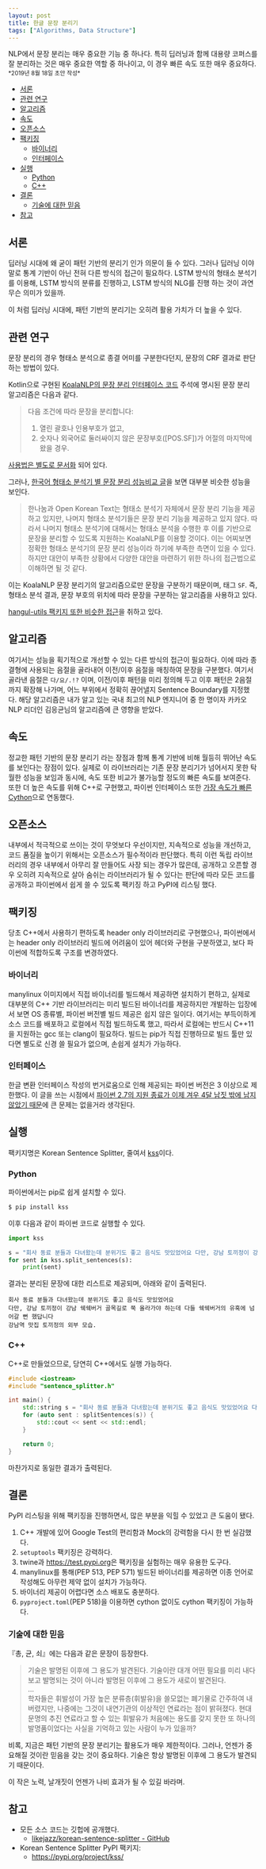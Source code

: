 ```yaml
---
layout: post
title: 한글 문장 분리기
tags: ["Algorithms, Data Structure"]
---
```


<div class="message">
NLP에서 문장 분리는 매우 중요한 기능 중 하나다. 특히 딥러닝과 함께 대용량 코퍼스를 잘 분리하는 것은 매우 중요한 역할 중 하나이고, 이 경우 빠른 속도 또한 매우 중요하다.
</div>

<small>
*2019년 8월 18일 초안 작성*  
</small>

<!-- TOC -->

- [서론](#서론)
- [관련 연구](#관련-연구)
- [알고리즘](#알고리즘)
- [속도](#속도)
- [오픈소스](#오픈소스)
- [팩키징](#팩키징)
    - [바이너리](#바이너리)
    - [인터페이스](#인터페이스)
- [실행](#실행)
    - [Python](#python)
    - [C++](#c)
- [결론](#결론)
    - [기술에 대한 믿음](#기술에-대한-믿음)
- [참고](#참고)

<!-- /TOC -->

## 서론
딥러닝 시대에 왜 굳이 패턴 기반의 분리기 인가 의문이 들 수 있다. 그러나 딥러닝 이야 말로 통계 기반이 아닌 전혀 다른 방식의 접근이 필요하다. LSTM 방식의 형태소 분석기를 이용해, LSTM 방식의 분류를 진행하고, LSTM 방식의 NLG를 진행 하는 것이 과연 무슨 의미가 있을까. 

이 처럼 딥러닝 시대에, 패턴 기반의 분리기는 오히려 활용 가치가 더 높을 수 있다.

## 관련 연구
문장 분리의 경우 형태소 분석으로 종결 어미를 구분한다던지, 문장의 CRF 결과로 판단하는 방법이 있다.

Kotlin으로 구현된 [KoalaNLP의 문장 분리 인터페이스 코드](https://github.com/koalanlp/koalanlp/blob/master/core/src/main/kotlin/kr/bydelta/koala/proc/processors.kt#L46) 주석에 명시된 문장 분리 알고리즘은 다음과 같다.

> 다음 조건에 따라 문장을 분리합니다:
> 1. 열린 괄호나 인용부호가 없고,
> 2. 숫자나 외국어로 둘러싸이지 않은 문장부호([POS.SF])가 어절의 마지막에 왔을 경우.

[사용법은 별도로 문서화](http://koalanlp.github.io/koalanlp/usage/SentenceSplit.html) 되어 있다.

그러나, [한국어 형태소 분석기 별 문장 분리 성능비교 글](http://semantics.kr/한국어-형태소-분석기-별-문장-분리-성능비교/)을 보면 대부분 비슷한 성능을 보인다.

> 한나눔과 Open Korean Text는 형태소 분석기 자체에서 문장 분리 기능을 제공하고 있지만, 나머지 형태소 분석기들은 문장 분리 기능을 제공하고 있지 않다. 따라서 나머지 형태소 분석기에 대해서는 형태소 분석을 수행한 후 이를 기반으로 문장을 분리할 수 있도록 지원하는 KoalaNLP를 이용할 것이다. 이는 어찌보면 정확한 형태소 분석기의 문장 분리 성능이라 하기에 부족한 측면이 있을 수 있다. 하지만 대안이 부족한 상황에서 다양한 대안을 마련하기 위한 하나의 접근법으로 이해하면 될 것 같다.

이는 KoalaNLP 문장 분리기의 알고리즘으로만 문장을 구분하기 때문이며, 태그 `SF`. 즉, 형태소 분석 결과, 문장 부호의 위치에 따라 문장을 구분하는 알고리즘을 사용하고 있다.

[hangul-utils 팩키지 또한 비슷한 접근](https://github.com/kaniblu/hangul-utils/blob/master/hangul_utils/preprocess.py#L134)을 취하고 있다.

## 알고리즘
여기서는 성능을 획기적으로 개선할 수 있는 다른 방식의 접근이 필요하다. 이에 따라 종결형에 사용되는 음절을 골라내어 이전/이후 음절을 매칭하여 문장을 구분했다. 여기서 골라낸 음절은 `다/요/.!?` 이며, 이전/이후 패턴을 미리 정의해 두고 이후 패턴은 2음절까지 확장해 나가며, 어느 부위에서 정확히 끊어낼지 Sentence Boundary를 지정했다. 해당 알고리즘은 내가 알고 있는 국내 최고의 NLP 엔지니어 중 한 명이자 카카오 NLP 리더인 김응균님의 알고리즘에 큰 영향을 받았다.

## 속도
정교한 패턴 기반의 문장 분리기 라는 장점과 함께 통계 기반에 비해 월등히 뛰어난 속도를 보인다는 장점이 있다. 실제로 이 라이브러리는 기존 문장 분리기가 넘어서지 못한 탁월한 성능을 보임과 동시에, 속도 또한 비교가 불가능할 정도의 빠른 속도를 보여준다. 또한 더 높은 속도를 위해 C++로 구현했고, 파이썬 인터페이스 또한 [가장 속도가 빠른 Cython](http://docs.likejazz.com/python-numpy-extensions/)으로 연동했다.

## 오픈소스
내부에서 적극적으로 쓰이는 것이 무엇보다 우선이지만, 지속적으로 성능을 개선하고, 코드 품질을 높이기 위해서는 오픈소스가 필수적이라 판단했다. 특히 이런 독립 라이브러리의 경우 내부에서 아무리 잘 만들어도 사장 되는 경우가 많은데, 공개하고 오픈할 경우 오히려 지속적으로 살아 숨쉬는 라이브러리가 될 수 있다는 판단에 따라 모든 코드를 공개하고 파이썬에서 쉽게 쓸 수 있도록 팩키징 하고 PyPI에 리스팅 했다.

## 팩키징
당초 C++에서 사용하기 편하도록 header only 라이브러리로 구현했으나, 파이썬에서는 header only 라이브러리 빌드에 어려움이 있어 헤더와 구현을 구분하였고, 보다 파이썬에 적합하도록 구조를 변경하였다.

### 바이너리
manylinux 이미지에서 직접 바이너리를 빌드해서 제공하면 설치하기 편하고, 실제로 대부분의 C++ 기반 라이브러리는 미리 빌드된 바이너리를 제공하지만 개발하는 입장에서 보면 OS 종류별, 파이썬 버전별 빌드 제공은 쉽지 않은 일이다. 여기서는 부득이하게 소스 코드를 배포하고 로컬에서 직접 빌드하도록 했고, 따라서 로컬에는 반드시 C++11을 지원하는 gcc 또는 clang이 필요하다. 빌드는 pip가 직접 진행하므로 빌드 툴만 있다면 별도로 신경 쓸 필요가 없으며, 손쉽게 설치가 가능하다.

### 인터페이스
한글 변환 인터페이스 작성의 번거로움으로 인해 제공되는 파이썬 버전은 3 이상으로 제한했다. 이 글을 쓰는 시점에서 [파이썬 2.7의 지원 종료가 이제 겨우 4달 남짓 밖에 남지 않았기 때문](https://pythonclock.org)에 큰 문제는 없을거라 생각된다.

## 실행
팩키지명은 Korean Sentence Splitter, 줄여서 [kss](https://pypi.org/project/kss/)이다.

### Python
파이썬에서는 pip로 쉽게 설치할 수 있다.
```bash
$ pip install kss
```

이후 다음과 같이 파이썬 코드로 실행할 수 있다.
```python
import kss

s = "회사 동료 분들과 다녀왔는데 분위기도 좋고 음식도 맛있었어요 다만, 강남 토끼정이 강남 쉑쉑버거 골목길로 쭉 올라가야 하는데 다들 쉑쉑버거의 유혹에 넘어갈 뻔 했답니다 강남역 맛집 토끼정의 외부 모습."
for sent in kss.split_sentences(s):
    print(sent)
```

결과는 분리된 문장에 대한 리스트로 제공되며, 아래와 같이 출력된다.
```
회사 동료 분들과 다녀왔는데 분위기도 좋고 음식도 맛있었어요
다만, 강남 토끼정이 강남 쉑쉑버거 골목길로 쭉 올라가야 하는데 다들 쉑쉑버거의 유혹에 넘어갈 뻔 했답니다
강남역 맛집 토끼정의 외부 모습.
```

### C++
C++로 만들었으므로, 당연히 C++에서도 실행 가능하다.
```c++
#include <iostream>
#include "sentence_splitter.h"

int main() {
    std::string s = "회사 동료 분들과 다녀왔는데 분위기도 좋고 음식도 맛있었어요 다만, 강남 토끼정이 강남 쉑쉑버거 골목길로 쭉 올라가야 하는데 다들 쉑쉑버거의 유혹에 넘어갈 뻔 했답니다 강남역 맛집 토끼정의 외부 모습.";
    for (auto sent : splitSentences(s)) {
        std::cout << sent << std::endl;
    }

    return 0;
}
```
마찬가지로 동일한 결과가 출력된다.

## 결론
PyPI 리스팅을 위해 팩키징을 진행하면서, 많은 부분을 익힐 수 있었고 큰 도움이 됐다.
1. C++ 개발에 있어 Google Test의 편리함과 Mock의 강력함을 다시 한 번 실감했다.
1. `setuptools` 팩키징은 강력하다.
1. twine과 <https://test.pypi.org>은 팩키징을 실험하는 매우 유용한 도구다.
1. manylinux를 통해(PEP 513, PEP 571) 빌드된 바이너리를 제공하면 이종 언어로 작성해도 아무런 제약 없이 설치가 가능하다.
1. 바이너리 제공이 어렵다면 소스 배포도 충분하다.
1. `pyproject.toml`(PEP 518)을 이용하면 cython 없이도 cython 팩키징이 가능하다.

### 기술에 대한 믿음
『총, 균, 쇠』에는 다음과 같은 문장이 등장한다.

> 기술은 발명된 이후에 그 용도가 발견된다. 기술이란 대개 어떤 필요를 미리 내다보고 발명되는 것이 아니라 발명된 이후에 그 용도가 새로이 발견된다.  
> ...  
> 학자들은 휘발성이 가장 높은 분류층(휘발유)을 쓸모없는 폐기물로 간주하여 내버렸지만, 나중에는 그것이 내연기관의 이상적인 연료라는 점이 밝혀졌다. 현대 문명의 추진 연료라고 할 수 있는 휘발유가 처음에는 용도를 갖지 못한 또 하나의 발명품이었다는 사실을 기억하고 있는 사람이 누가 있을까?

비록, 지금은 패턴 기반의 문장 분리기는 활용도가 매우 제한적이다. 그러나, 언젠가 중요해질 것이란 믿음을 갖는 것이 중요하다. 기술은 항상 발명된 이후에 그 용도가 발견되기 때문이다.

이 작은 노력, 날개짓이 언젠가 나비 효과가 될 수 있길 바라며.

## 참고
- 모든 소스 코드는 깃헙에 공개했다.
  - [likejazz/korean-sentence-splitter - GitHub](https://github.com/likejazz/korean-sentence-splitter)
- Korean Sentence Splitter PyPI 팩키지:
  - <https://pypi.org/project/kss/>